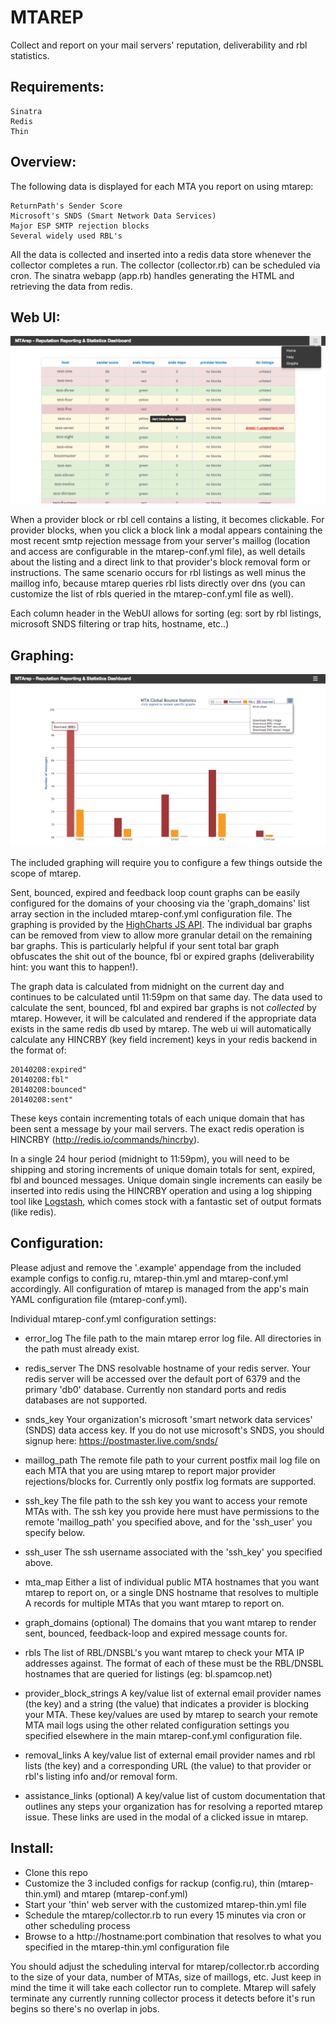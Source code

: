 MTAREP
================================
Collect and report on your mail servers' reputation, deliverability and rbl statistics.

Requirements:
-------------
    Sinatra
    Redis
    Thin

Overview:
---------
The following data is displayed for each MTA you report on using mtarep:

    ReturnPath's Sender Score
    Microsoft's SNDS (Smart Network Data Services)
    Major ESP SMTP rejection blocks
    Several widely used RBL's

All the data is collected and inserted into a redis data store whenever the collector completes a run. The collector (collector.rb) can be scheduled via cron. The sinatra webapp (app.rb) handles generating the HTML and retrieving the data from redis.

Web UI:
-------
![Alt text](screenshots/mtarep-webui-example.png?raw=true)

When a provider block or rbl cell contains a listing, it becomes clickable. For provider blocks, when you click a block link a modal appears containing the most recent smtp rejection message from your server's maillog (location and access are configurable in the mtarep-conf.yml file), as well details about the listing and a direct link to that provider's block removal form or instructions. The same scenario occurs for rbl listings as well minus the maillog info, because mtarep queries rbl lists directly over dns (you can customize the list of rbls queried in the mtarep-conf.yml file as well).

Each column header in the WebUI allows for sorting (eg: sort by rbl listings, microsoft SNDS filtering or trap hits, hostname, etc..)

Graphing:
---------
![Alt text](screenshots/mtarep-graphs-example.png?raw=true)

The included graphing will require you to configure a few things outside the scope of mtarep.

Sent, bounced, expired and feedback loop count graphs can be easily configured for the domains of your choosing via the 'graph_domains' list array section in the included mtarep-conf.yml configuration file. The graphing is provided by the [HighCharts JS API](http://www.highcharts.com/products/highcharts). The individual bar graphs can be removed from view to allow more granular detail on the remaining bar graphs. This is particularly helpful if your sent total bar graph obfuscates the shit out of the bounce, fbl or expired graphs (deliverability hint: you want this to happen!).

The graph data is calculated from midnight on the current day and continues to be calculated until 11:59pm on that same day. The data used to calculate the sent, bounced, fbl and expired bar graphs is not *collected* by mtarep. However, it will be calculated and rendered if the appropriate data exists in the same redis db used by mtarep. The web ui will automatically calculate any HINCRBY (key field increment) keys in your redis backend in the format of:

    20140208:expired"
    20140208:fbl"
    20140208:bounced"
    20140208:sent"

These keys contain incrementing totals of each unique domain that has been sent a message by your mail servers. The exact redis operation is HINCRBY (http://redis.io/commands/hincrby). 

In a single 24 hour period (midnight to 11:59pm), you will need to be shipping and storing increments of unique domain totals for sent, expired, fbl and bounced messages. Unique domain single increments can easily be inserted into redis using the HINCRBY operation and using a log shipping tool like [Logstash](https://github.com/logstash/logstash), which comes stock with a fantastic set of output formats (like redis).

Configuration:
--------------
Please adjust and remove the '.example' appendage from the included example configs to config.ru, mtarep-thin.yml and mtarep-conf.yml accordingly.
All configuration of mtarep is managed from the app's main YAML configuration file (mtarep-conf.yml).

Individual mtarep-conf.yml configuration settings:

* error_log
    The file path to the main mtarep error log file. All directories in the path must already exist.

* redis_server
    The DNS resolvable hostname of your redis server. Your redis server will be accessed over the default port of 6379 and the primary 'db0' database. Currently non standard ports and redis databases are not supported.

* snds_key
    Your organization's microsoft 'smart network data services' (SNDS) data access key. If you do not use microsoft's SNDS, you should signup here: https://postmaster.live.com/snds/

* maillog_path
    The remote file path to your current postfix mail log file on each MTA that you are using mtarep to report major provider rejections/blocks for. Currently only postfix log formats are supported.

* ssh_key
    The file path to the ssh key you want to access your remote MTAs with. The ssh key you provide here must have permissions to the remote 'maillog_path' you specified above, and for the 'ssh_user' you specify below.

* ssh_user
    The ssh username associated with the 'ssh_key' you specified above.

* mta_map
    Either a list of individual public MTA hostnames that you want mtarep to report on, or a single DNS hostname that resolves to multiple A records for multiple MTAs that you want mtarep to report on.

* graph_domains (optional)
    The domains that you want mtarep to render sent, bounced, feedback-loop and expired message counts for.

* rbls
    The list of RBL/DNSBL's you want mtarep to check your MTA IP addresses against. The format of each of these must be the RBL/DNSBL hostnames that are queried for listings (eg: bl.spamcop.net)

* provider_block_strings
    A key/value list of external email provider names (the key) and a string (the value) that indicates a provider is blocking your MTA. These key/values are used by mtarep to search your remote MTA mail logs using the other related configuration settings you specified elsewhere in the main mtarep-conf.yml configuration file.

* removal_links
    A key/value list of external email provider names and rbl lists (the key) and a corresponding URL (the value) to that provider or rbl's listing info and/or removal form.

* assistance_links (optional)
    A key/value list of custom documentation that outlines any steps your organization has for resolving a reported mtarep issue. These links are used in the modal of a clicked issue in mtarep.

Install:
--------
- Clone this repo
- Customize the 3 included configs for rackup (config.ru), thin (mtarep-thin.yml) and mtarep (mtarep-conf.yml)
- Start your 'thin' web server with the customized mtarep-thin.yml file
- Schedule the mtarep/collector.rb to run every 15 minutes via cron or other scheduling process
- Browse to a http://hostname:port combination that resolves to what you specified in the mtarep-thin.yml configuration file

You should adjust the scheduling interval for mtarep/collector.rb according to the size of your data, number of MTAs, size of maillogs, etc. Just keep in mind the time it will take each collector run to complete. Mtarep will safely terminate any currently running collector process it detects before it's run begins so there's no overlap in jobs.
